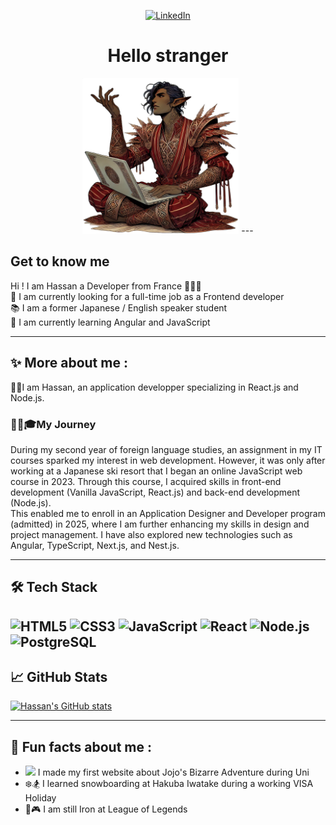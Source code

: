 <div align="center">

[![LinkedIn](https://img.shields.io/badge/LinkedIn-0A66C2?style=for-the-badge&logo=linkedin&logoColor=white)](https://www.linkedin.com/in/hassan-layeb/)
#                                             Hello stranger 
<img src="https://raw.githubusercontent.com/Mudadaa/HassanPortfolio/main/HLinAwe.png" width="250">
---
</div>

##  Get to know me

Hi ! I am Hassan a Developer from France 👨🏽‍💻<br>
🔎 I am currently looking for a full-time job as a Frontend developer<br> 
📚 I am a former Japanese / English speaker student <br>
🎯 I am currently learning Angular and JavaScript<br>

---
## ✨  More about me : <br> 
👋🏽I am Hassan, an application developper specializing in React.js and Node.js.
<h3>👨🏾🎓My Journey</h3>
During my second year of foreign language studies, an assignment in my IT courses sparked my interest in web development. However, it was only after working at a Japanese ski resort that I began an online JavaScript web course in 2023. 
Through this course, I acquired skills in front-end development (Vanilla JavaScript, React.js) and back-end development (Node.js).<br> 
This enabled me to enroll in an Application Designer and Developer program (admitted) in 2025, where I am further enhancing my skills in design and project management.
I have also explored new technologies such as Angular, TypeScript, Next.js, and Nest.js.

---
## 🛠️ Tech Stack

![HTML5](https://img.shields.io/badge/HTML5-E34F26?style=for-the-badge&logo=html5&logoColor=white)
![CSS3](https://img.shields.io/badge/CSS3-1572B6?style=for-the-badge&logo=css3&logoColor=white)
![JavaScript](https://img.shields.io/badge/JavaScript-F7DF1E?style=for-the-badge&logo=javascript&logoColor=black)
![React](https://img.shields.io/badge/React-61DAFB?style=for-the-badge&logo=react&logoColor=black)
![Node.js](https://img.shields.io/badge/Node.js-339933?style=for-the-badge&logo=nodedotjs&logoColor=white)
![PostgreSQL](https://img.shields.io/badge/PostgreSQL-336791?style=for-the-badge&logo=postgresql&logoColor=white)
---
## 📈 GitHub Stats
<!--GitHub stats from https://github.com/anuraghazra/github-readme-stats -->
[![Hassan's GitHub stats](https://github-readme-stats.vercel.app/api?username=Mudadaa&theme=ambient_gradient)](https://github.com/anuraghazra/github-readme-stats)

---
## 🤪 Fun facts about me :
* <img src ="https://github.com/user-attachments/assets/971a893c-3cab-464c-8c2b-9b97d98494b5" width="40"> I made my first website about Jojo's Bizarre Adventure during Uni
* ❄️🏂 I learned snowboarding at Hakuba Iwatake during a working VISA Holiday
* 🦾🎮 I am still Iron at League of Legends


